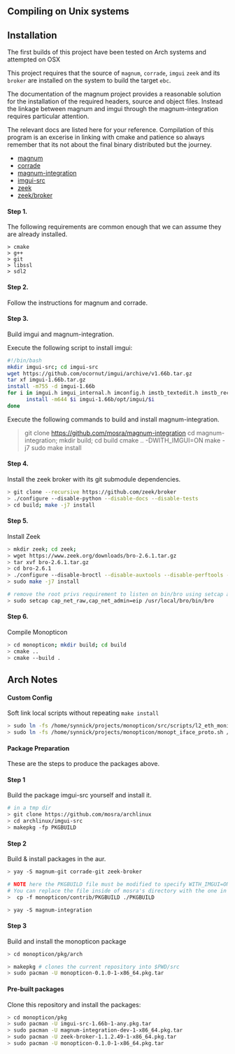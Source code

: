 ## Compiling on Unix systems

## Installation
The first builds of this project have been tested on Arch systems and attempted on OSX

This project requires that the source of `magnum`, `corrade`, `imgui` `zeek` and its `broker` are installed on the system to build the target `ebc`.

The documentation of the magnum project provides a reasonable solution for the installation of the required headers, source and object files. Instead the linkage between magnum and imgui through the magnum-integration requires particular attention.

The relevant docs are listed here for your reference. Compilation of this program is an excerise in linking with cmake and patience so always remember that its not about the final binary distributed but the journey.

- [magnum](https://doc.magnum.graphics/magnum/building.html)
- [corrade](https://doc.magnum.graphics/corrade/building-corrade.html)
- [magnum-integration](https://doc.magnum.graphics/magnum/building-integration.html)
- [imgui-src](https://github.com/mosra/archlinux/tree/master/imgui-src)
- [zeek](https://docs.zeek.org/en/stable/install/install.html)
- [zeek/broker](https://github.com/zeek/broker)


#### Step 1.

The following requirements are common enough that we can assume they are already installed.

```
> cmake
> g++
> git
> libssl
> sdl2
```

#### Step 2.

Follow the instructions for magnum and corrade.


#### Step 3.

Build imgui and magnum-integration.

Execute the following script to install imgui:

```bash
#!/bin/bash
mkdir imgui-src; cd imgui-src
wget https://github.com/ocornut/imgui/archive/v1.66b.tar.gz
tar xf imgui-1.66b.tar.gz
install -m755 -d imgui-1.66b
for i in imgui.h imgui_internal.h imconfig.h imstb_textedit.h imstb_rectpack.h imstb_truetype.h imgui.cpp imgui_widgets.cpp imgui_draw.cpp imgui_demo.cpp; do
      install -m644 $i imgui-1.66b/opt/imgui/$i
done
```

Execute the following commands to build and install magnum-integration.

> git clone https://github.com/mosra/magnum-integration
> cd magnum-integration; mkdir build; cd build
> cmake .. -DWITH_IMGUI=ON
> make -j7
> sudo make install


#### Step 4.

Install the zeek broker with its git submodule dependencies.

```bash
> git clone --recursive https://github.com/zeek/broker
> ./configure --disable-python --disable-docs --disable-tests
> cd build; make -j7 install
```

#### Step 5.

Install Zeek

```bash
> mkdir zeek; cd zeek;
> wget https://www.zeek.org/downloads/bro-2.6.1.tar.gz
> tar xvf bro-2.6.1.tar.gz
> cd bro-2.6.1
> ./configure --disable-broctl --disable-auxtools --disable-perftools --disable-python --disable-broker-tests
> sudo make -j7 install

# remove the root privs requirement to listen on bin/bro using setcap as the current user
> sudo setcap cap_net_raw,cap_net_admin=eip /usr/local/bro/bin/bro
```

#### Step 6.

Compile Monopticon

```bash
> cd monopticon; mkdir build; cd build
> cmake ..
> cmake --build .
```
## Arch Notes

#### Custom Config

Soft link local scripts without repeating `make install`
```zsh
> sudo ln -fs /home/synnick/projects/monopticon/src/scripts/l2_eth_monitor.bro /usr/local/share/monopticon/scripts/l2_eth_monitor.bro
> sudo ln -fs /home/synnick/projects/monopticon/monopt_iface_proto.sh /usr/local/bin/monopt_iface_proto
```


#### Package Preparation

These are the steps to produce the packages above.

#### Step 1

Build the package imgui-src yourself and install it.

```bash
# in a tmp dir
> git clone https://github.com/mosra/archlinux
> cd archlinux/imgui-src
> makepkg -fp PKGBUILD
```

#### Step 2

Build & install packages in the aur.

```bash
> yay -S magnum-git corrade-git zeek-broker
```

```bash
# NOTE here the PKGBUILD file must be modified to specify WITH_IMGUI=ON and a path.
# You can replace the file inside of mosra's directory with the one in this repository.
>  cp -f monopticon/contrib/PKGBUILD ./PKGBUILD

> yay -S magnum-integration
```

#### Step 3

Build and install the monopticon package

```bash
> cd monopticon/pkg/arch

> makepkg # clones the current repository into $PWD/src
> sudo pacman -U monopticon-0.1.0-1-x86_64.pkg.tar
```

#### Pre-built packages

Clone this repository and install the packages:

```bash
> cd monopticon/pkg
> sudo pacman -U imgui-src-1.66b-1-any.pkg.tar
> sudo pacman -U magnum-integration-dev-1-x86_64.pkg.tar
> sudo pacman -U zeek-broker-1.1.2.49-1-x86_64.pkg.tar
> sudo pacman -U monopticon-0.1.0-1-x86_64.pkg.tar
```


